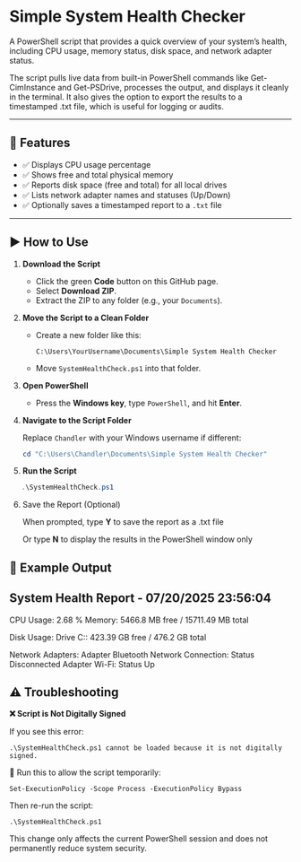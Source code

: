 # Simple System Health Checker 

A PowerShell script that provides a quick overview of your system’s health, including CPU usage, memory status, disk space, and network adapter status.

The script pulls live data from built-in PowerShell commands like Get-CimInstance and Get-PSDrive, processes the output, and displays it cleanly in the terminal. It also gives the option to export the results to a timestamped .txt file, which is useful for logging or audits.



---

## 🔧 Features

- ✅ Displays CPU usage percentage  
- ✅ Shows free and total physical memory  
- ✅ Reports disk space (free and total) for all local drives  
- ✅ Lists network adapter names and statuses (Up/Down)  
- ✅ Optionally saves a timestamped report to a `.txt` file  

---

## ▶️ How to Use

1. **Download the Script**
   - Click the green **Code** button on this GitHub page.
   - Select **Download ZIP**.
   - Extract the ZIP to any folder (e.g., your `Documents`).

2. **Move the Script to a Clean Folder**
   - Create a new folder like this:
     ```
     C:\Users\YourUsername\Documents\Simple System Health Checker
     ```
   - Move `SystemHealthCheck.ps1` into that folder.

3. **Open PowerShell**
   - Press the **Windows key**, type `PowerShell`, and hit **Enter**.

4. **Navigate to the Script Folder**

   Replace `Chandler` with your Windows username if different:

   ```powershell
   cd "C:\Users\Chandler\Documents\Simple System Health Checker"
   ```
5. **Run the Script**
```powershell
   .\SystemHealthCheck.ps1
```
6. Save the Report (Optional)

   When prompted, type **Y** to save the report as a .txt file

   Or type **N** to display the results in the PowerShell window only

## 📝 Example Output
   
System Health Report - 07/20/2025 23:56:04
-------------------------------------
CPU Usage: 2.68 %
Memory: 5466.8 MB free / 15711.49 MB total

Disk Usage:
Drive C:: 423.39 GB free / 476.2 GB total

Network Adapters:
Adapter Bluetooth Network Connection: Status Disconnected
Adapter Wi-Fi: Status Up


## ⚠️ Troubleshooting
**❌ Script is Not Digitally Signed**

If you see this error:

```
.\SystemHealthCheck.ps1 cannot be loaded because it is not digitally signed.
```
🔧 Run this to allow the script temporarily:

```
Set-ExecutionPolicy -Scope Process -ExecutionPolicy Bypass
```
Then re-run the script:

```
.\SystemHealthCheck.ps1
```

 This change only affects the current PowerShell session and does not permanently reduce system security.

